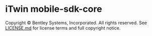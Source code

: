 # iTwin mobile-sdk-core

Copyright © Bentley Systems, Incorporated. All rights reserved. See [LICENSE.md](./LICENSE.md) for license terms and full copyright notice.
